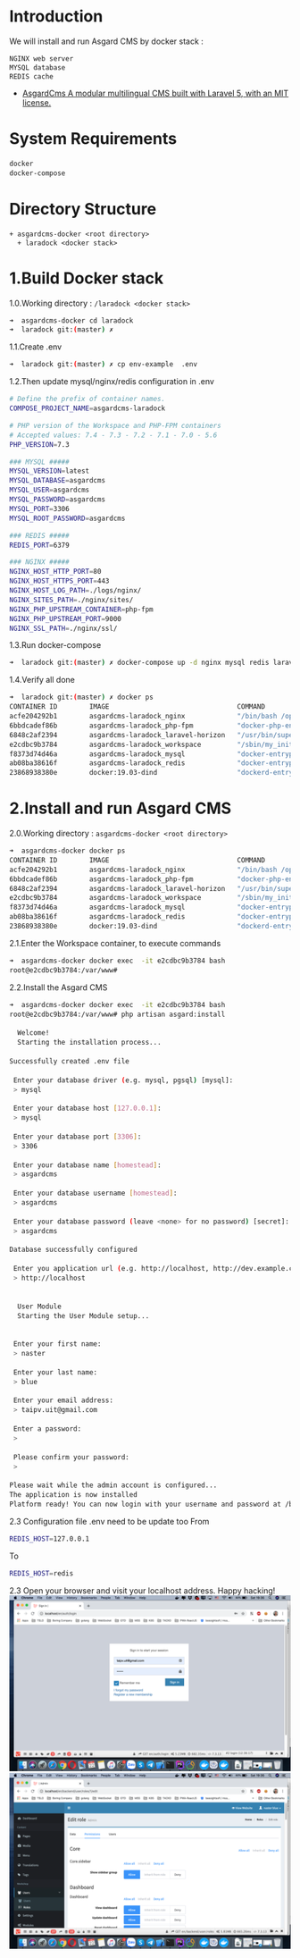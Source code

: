 Introduction
============
We will install and run Asgard CMS by docker stack :
```text
NGINX web server
MYSQL database
REDIS cache
```
* [AsgardCms
   A modular multilingual CMS built with Laravel 5, with an MIT license.](https://asgardcms.com/)

System Requirements
===================
```bash
docker
docker-compose
```

Directory Structure
===================
```text
+ asgardcms-docker <root directory>
  + laradock <docker stack>
```

1.Build Docker stack
====================
1.0.Working directory : `/laradock <docker stack>`
```bash
➜  asgardcms-docker cd laradock 
➜  laradock git:(master) ✗ 
```

1.1.Create .env
```bash
➜  laradock git:(master) ✗ cp env-example  .env
```
1.2.Then update mysql/nginx/redis configuration in .env
```bash
# Define the prefix of container names.
COMPOSE_PROJECT_NAME=asgardcms-laradock
```

```bash
# PHP version of the Workspace and PHP-FPM containers
# Accepted values: 7.4 - 7.3 - 7.2 - 7.1 - 7.0 - 5.6
PHP_VERSION=7.3
```

```bash
### MYSQL #####
MYSQL_VERSION=latest
MYSQL_DATABASE=asgardcms
MYSQL_USER=asgardcms
MYSQL_PASSWORD=asgardcms
MYSQL_PORT=3306
MYSQL_ROOT_PASSWORD=asgardcms

```
```bash
### REDIS #####
REDIS_PORT=6379

```
```bash
### NGINX #####
NGINX_HOST_HTTP_PORT=80
NGINX_HOST_HTTPS_PORT=443
NGINX_HOST_LOG_PATH=./logs/nginx/
NGINX_SITES_PATH=./nginx/sites/
NGINX_PHP_UPSTREAM_CONTAINER=php-fpm
NGINX_PHP_UPSTREAM_PORT=9000
NGINX_SSL_PATH=./nginx/ssl/

```

1.3.Run docker-compose
```bash
➜  laradock git:(master) ✗ docker-compose up -d nginx mysql redis laravel-horizon
```

1.4.Verify all done
```bash
➜  laradock git:(master) ✗ docker ps
CONTAINER ID        IMAGE                                COMMAND                  CREATED             STATUS              PORTS                                 NAMES
acfe204292b1        asgardcms-laradock_nginx             "/bin/bash /opt/star…"   28 minutes ago      Up 28 minutes       81/tcp, 0.0.0.0:80->80/tcp, 443/tcp   asgardcms-laradock_nginx_1
6bbdcadef86b        asgardcms-laradock_php-fpm           "docker-php-entrypoi…"   28 minutes ago      Up 28 minutes       9000/tcp                              asgardcms-laradock_php-fpm_1
6848c2af2394        asgardcms-laradock_laravel-horizon   "/usr/bin/supervisor…"   28 minutes ago      Up 28 minutes                                             asgardcms-laradock_laravel-horizon_1
e2cdbc9b3784        asgardcms-laradock_workspace         "/sbin/my_init"          28 minutes ago      Up 28 minutes                                             asgardcms-laradock_workspace_1
f8373d74d46a        asgardcms-laradock_mysql             "docker-entrypoint.s…"   28 minutes ago      Up 28 minutes       0.0.0.0:3306->3306/tcp, 33060/tcp     asgardcms-laradock_mysql_1
ab08ba38616f        asgardcms-laradock_redis             "docker-entrypoint.s…"   28 minutes ago      Up 28 minutes       0.0.0.0:6379->6379/tcp                asgardcms-laradock_redis_1
23868938380e        docker:19.03-dind                    "dockerd-entrypoint.…"   28 minutes ago      Up 28 minutes       2375-2376/tcp                         asgardcms-laradock_docker-in-docker_1
```

2.Install and run Asgard CMS
============================
2.0.Working directory : `asgardcms-docker <root directory>`
```bash
➜  asgardcms-docker docker ps
CONTAINER ID        IMAGE                                COMMAND                  CREATED             STATUS              PORTS                                 NAMES
acfe204292b1        asgardcms-laradock_nginx             "/bin/bash /opt/star…"   28 minutes ago      Up 28 minutes       81/tcp, 0.0.0.0:80->80/tcp, 443/tcp   asgardcms-laradock_nginx_1
6bbdcadef86b        asgardcms-laradock_php-fpm           "docker-php-entrypoi…"   28 minutes ago      Up 28 minutes       9000/tcp                              asgardcms-laradock_php-fpm_1
6848c2af2394        asgardcms-laradock_laravel-horizon   "/usr/bin/supervisor…"   28 minutes ago      Up 28 minutes                                             asgardcms-laradock_laravel-horizon_1
e2cdbc9b3784        asgardcms-laradock_workspace         "/sbin/my_init"          28 minutes ago      Up 28 minutes                                             asgardcms-laradock_workspace_1
f8373d74d46a        asgardcms-laradock_mysql             "docker-entrypoint.s…"   28 minutes ago      Up 28 minutes       0.0.0.0:3306->3306/tcp, 33060/tcp     asgardcms-laradock_mysql_1
ab08ba38616f        asgardcms-laradock_redis             "docker-entrypoint.s…"   28 minutes ago      Up 28 minutes       0.0.0.0:6379->6379/tcp                asgardcms-laradock_redis_1
23868938380e        docker:19.03-dind                    "dockerd-entrypoint.…"   28 minutes ago      Up 28 minutes       2375-2376/tcp                         asgardcms-laradock_docker-in-docker_1
```
2.1.Enter the Workspace container, to execute commands
```bash
➜  asgardcms-docker docker exec  -it e2cdbc9b3784 bash
root@e2cdbc9b3784:/var/www# 
```
2.2.Install the Asgard CMS
```bash
➜  asgardcms-docker docker exec  -it e2cdbc9b3784 bash
root@e2cdbc9b3784:/var/www# php artisan asgard:install
                                        
  Welcome!                              
  Starting the installation process...  
                                        
Successfully created .env file

 Enter your database driver (e.g. mysql, pgsql) [mysql]:
 > mysql

 Enter your database host [127.0.0.1]:
 > mysql

 Enter your database port [3306]:
 > 3306

 Enter your database name [homestead]:
 > asgardcms

 Enter your database username [homestead]:
 > asgardcms

 Enter your database password (leave <none> for no password) [secret]:
 > asgardcms

Database successfully configured

 Enter you application url (e.g. http://localhost, http://dev.example.com) [http://localhost]:
 > http://localhost

                                     
  User Module                        
  Starting the User Module setup...  
                                     

 Enter your first name:
 > naster

 Enter your last name:
 > blue

 Enter your email address:
 > taipv.uit@gmail.com

 Enter a password:
 > 

 Please confirm your password:
 > 

Please wait while the admin account is configured...
The application is now installed
Platform ready! You can now login with your username and password at /backend

```

2.3 Configuration file .env need to be update too
From 
```bash
REDIS_HOST=127.0.0.1
```
To
```bash
REDIS_HOST=redis
```


2.3 Open your browser and visit your localhost address. Happy hacking!
![Login](readme/login.png)
![Edit Admin Role](readme/edit-role.png)